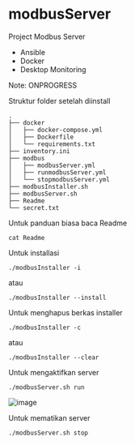 # modbusServer
Project Modbus Server
- Ansible
- Docker
- Desktop Monitoring

Note: ONPROGRESS

Struktur folder setelah diinstall
```
.
├── docker
│   ├── docker-compose.yml
│   ├── Dockerfile
│   └── requirements.txt
├── inventory.ini
├── modbus
│   ├── modbusServer.yml
│   ├── runmodbusServer.yml
│   └── stopmodbusServer.yml
├── modbusInstaller.sh
├── modbusServer.sh
├── Readme
└── secret.txt
```

Untuk panduan biasa baca Readme
```
cat Readme
```


Untuk installasi
```
./modbusInstaller -i
```
atau
```
./modbusInstaller --install
```


Untuk menghapus berkas installer
```
./modbusInstaller -c
```
atau
```
./modbusInstaller --clear
```


Untuk mengaktifkan server
```
./modbusServer.sh run
```

![image](https://github.com/Tektek9/modbusServer/assets/40711562/c62481db-d24d-46a0-9fa8-89ad4588f5a1)



Untuk mematikan server
```
./modbusServer.sh stop
```

